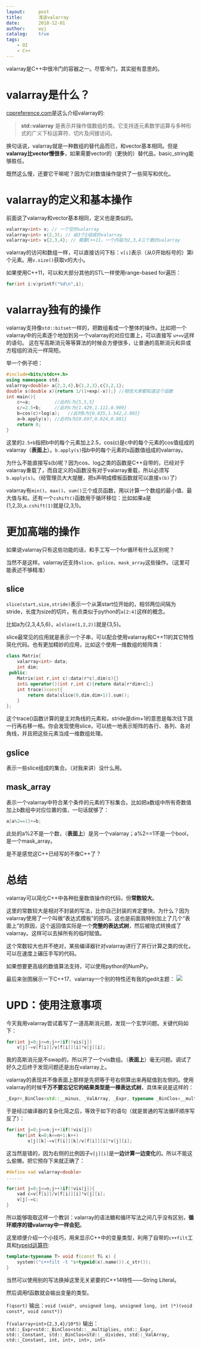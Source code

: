 ```yaml
---
layout:		post
title:		浅谈valarray
date:		2018-12-01
author:		wyj
catalog:	true
tags:
    - OI
    - C++
---
```


valarray是C++中很冷门的容器之一。尽管冷门，其实挺有意思的。

# valarray是什么？

[cppreference.com](https://zh.cppreference.com/)是这么介绍valarray的:
> **std::valarray** 是表示并操作值数组的类。它支持逐元素数学运算与多种形式的广义下标运算符、切片及间接访问。

换句话说，valarray就是一种数组的替代品而已，和vector基本相同。但是**valarray比vector慢很多**，如果需要vector的（更快的）替代品，basic_string能够胜任。

既然这么慢，还要它干嘛呢？因为它对数值操作提供了一些简写和优化。

# valarray的定义和基本操作

前面说了valarray和vector基本相同，定义也是类似的。
```cpp
valarray<int> v; // 一个空的valarray
valarray<int> v(2,3); // 由3个2组成的valarray
valarray<int> v{2,3,4}; // 需要C++11，一个内容为2,3,4三个数的valarray

```
valarray的访问和数组一样，可以直接访问下标：`v[i]`表示（从0开始标号的）第i个元素。用`v.size()`获取v的大小。

如果使用C++11，可以和大部分其他的STL一样使用range-based for遍历：
```cpp
for(int i:v)printf("%d\n",i);
```
# valarray独有的操作


valarray支持像`std::bitset`一样的，把数组看成一个整体的操作。比如把一个valarray中的元素逐个地加到另一个valarray的对应位置上，可以直接写
`u+=v`这样的语句。
这在写高斯消元等等算法的时候会方便很多，让普通的高斯消元和异或方程组的消元一样简短。

举一个例子吧：
```cpp
#include<bits/stdc++.h>
using namespace std;
valarray<double> a{2,3,4},b{1,2,3},c{3,2,1};
double s(double x){return 1/(1+exp(-x));} //相信大家都知道这个函数
int main(){
    c+=a;         //此时c为{5,5,5}
    c/=2.5+b;     //此时c为{1.429,1.111,0.909}
    b=cos(c)+log(a);   //此时b为{0.835,1.542,2.001}
    a=b.apply(s); //此时a为{0.697,0.824,0.881}
    return 0;
}
```
这里的`2.5+b`指把b中的每个元素加上2.5，cos(c)是c中的每个元素的cos值组成的valarray（**表面上**）。`b.apply(s)`指b中的每个元素的s函数值组成的valarray。

为什么不能直接写s(b)呢？因为cos、log之类的函数是C++自带的，已经对于valarray重载了，而自定义的s函数没有对于valarray重载，所以必须写`b.apply(s)`。（经管理员大大提醒，把s声明成模板函数就可以直接`s(b)`了）

valarray有`min()`、`max()`、`sum()`三个成员函数，用以计算一个数组的最小值、最大值与和。还有一个`cshift()`函数用于循环移位：比如如果a是{1,2,3},`a.cshift(1)`就是{2,3,1}。

# 更加高端的操作

如果说valarray只有这些功能的话，和手工写一个for循环有什么区别呢？

当然不是这样。valarray还支持`slice`、`gslice`、`mask_array`这些操作。（这里可能表述不够精准）

## slice
`slice(start,size,stride)`表示一个从第start位开始的，相邻两位间隔为stride，长度为size的切片。有点类似于python的`a[2:4]`这样的概念。

比如a为{2,3,4,5,6}，`a[slice(1,2,2)]`就是{3,5}。

slice最常见的应用就是表示一个子串，可以配合使用valarray和C++11的其它特性简化代码。也有更加精妙的应用，比如这个使用一维数组的矩阵类：
```cpp
class Matrix{
    valarray<int> data;
    int dim;
 public:
    Matrix(int r,int c):data(r*c),dim(c){}
    int& operator()(int r,int c){return data[r*dim+c];}
    int trace()const{
        return data[slice(0,dim,dim+1)].sum();
    }
};
```
这个trace()函数计算的是主对角线的元素和，stride是dim+1的意思是每次往下跳一行再右移一格。你会发现使用slice，可以统一地表示矩阵的各行、各列、各对角线，并且把这些元素当成一维数组处理。

## gslice
表示一些slice组成的集合。（对我来讲）没什么用。

## mask_array
表示一个valarray中符合某个条件的元素的下标集合。比如把a数组中所有奇数值加上b数组中对应位置的值，一句话就够了：
```cpp
a[a%2==1]+=b;
```
此处的a%2不是一个数，（**表面上**）是另一个valarray；a%2==1不是一个bool，是一个mask_array。

是不是感觉这C++已经写的不像C++了？

# 总结

valarray可以简化C++中各种批量数值操作的代码，但**常数较大**。

这里的常数较大是相对不封装的写法，比你自己封装的肯定要快。为什么？因为valarray使用了一个叫做“表达式模板”的技巧。这也是前面我特别加上了几个“表面上”的原因，这个返回值实际是一个**完整的表达式树**，然后被隐式转换成了valarray。这样可以去掉所有的临时赋值。

这个常数较大也并不绝对，某些编译器针对valarray进行了并行计算之类的优化，可以在速度上碾压手写的代码。

如果想要更高级的数值算法支持，可以使用python的NumPy。

最后来张图展示一下C++17、valarray一个别的特性还有我的gedit主题：
![](/img/luogu_img/45038.png)

# UPD：使用注意事项
今天我用valarray尝试着写了一道高斯消元题，发现一个玄学问题。关键代码如下：
```cpp
for(int j=0;j<=n;j++)if(!vis[j])
    v[j]-=v[f[i]]/v[f[i]][i]*v[j][i];
```
我的高斯消元是不swap的，所以开了一个vis数组。（**表面上**）毫无问题。调试了好久之后终于发现问题还是出在valarray上。

valarray的表现并不像表面上那样是先把等于号右侧算出来再赋值到左侧的。使用valarray的时候**千万不要忘记它的结果类型是一棵表达式树**，具体来说是这样的：
```cpp
_Expr<_BinClos<std::__minus, _ValArray, _Expr, typename _BinClos<__multiplies, _Expr, _Constant, _BinClos<__divides, _ValArray, _Constant, double, double>, double>::value_type, std::_BinClos<std::__multiplies, _Expr, _Constant, std::_BinClos<std::__divides, _ValArray, _Constant, double, double>, double> >, typename __fun<__minus, typename _BinClos<__multiplies, _Expr, _Constant, _BinClos<__divides, _ValArray, _Constant, double, double>, double>::value_type>::result_type>
```
于是经过编译器的复杂化简之后，等效于如下的语句（就是普通的写法循环顺序写反了）：
```cpp
for(int j=0;j<=n;j++)if(!vis[j])
    for(int k=0;k<=n+1;k++)
    	v[j][k]-=v[f[i]][k]/v[f[i]][i]*v[j][i];
```
这当然是错的，因为右侧的比例因子`v[j][i]`是**一边计算一边变化**的。所以不能这么偷懒。把它预存下来就正确了：
```cpp
#define vad valarray<double>
......

for(int j=0;j<=n;j++)if(!vis[j]){
    vad c=v[f[i]]/v[f[i]][i]*v[j][i];
    v[j]-=c;
}
```
所以能够吸取这样一个教训：valarray的语法糖和循环写法之间几乎没有区别，**循环顺序的错valarray中一样会犯**。

这里顺便介绍一个小技巧，用来显示C++中的变量类型，利用了自带的`c++filt`工具和[typeid运算符](https://zh.cppreference.com/w/cpp/language/typeid):
```cpp
template<typename T> void f(const T& x) {
    system(("c++filt -t "s+typeid(x).name()).c_str()); 
}
```
当然可以使用别的写法换掉这里无关紧要的C++14特性——String Literal。

然后调用f函数就会输出变量的类型。

`f(qsort)` 输出：`void (void*, unsigned long, unsigned long, int (*)(void const*, void const*))`  

`f(valarray<int>{2,3,4}/10*5)` 输出：`std::_Expr<std::_BinClos<std::__multiplies, std::_Expr, std::_Constant, std::_BinClos<std::__divides, std::_ValArray, std::_Constant, int, int>, int>, int>
`
